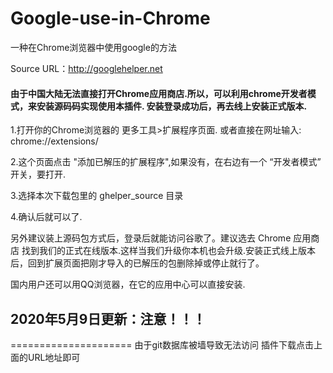 # Google-use-in-Chrome

一种在Chrome浏览器中使用google的方法

Source URL：http://googlehelper.net


#### 由于中国大陆无法直接打开Chrome应用商店.所以，可以利用chrome开发者模式，来安装源码码实现使用本插件. 安装登录成功后，再去线上安装正式版本.

1.打开你的Chrome浏览器的 更多工具>扩展程序页面.
或者直接在网址输入: chrome://extensions/

2.这个页面点击 "添加已解压的扩展程序",如果没有，在右边有一个 “开发者模式” 开关，要打开.

3.选择本次下载包里的 ghelper_source 目录

4.确认后就可以了.

另外建议装上源码包方式后，登录后就能访问谷歌了。建议选去 Chrome 应用商店 找到我们的正式在线版本.这样当我们升级你本机也会升级.安装正式线上版本后，回到扩展页面把刚才导入的已解压的包删除掉或停止就行了。


国内用户还可以用QQ浏览器，在它的应用中心可以直接安装.


## 2020年5月9日更新：注意！！！        
=====================
由于git数据库被墙导致无法访问
插件下载点击上面的URL地址即可
